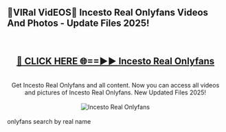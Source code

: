 <h2>🔴VIRal VidEOS🔴 Incesto Real Onlyfans Videos And Photos - Update Files 2025!</h2>
<br>
<div align="center">
<h2><a href="https://virallinks.top/odZfE0" rel="nofollow">🔴 CLICK HERE 🌐==►► Incesto Real Onlyfans</a></h2>
<br>
Get Incesto Real Onlyfans and all content. Now you can access all videos and pictures of Incesto Real Onlyfans. New Updated Files 2025!
<br>
<br>
<a href="https://virallinks.top/odZfE0" rel="nofollow" data-target="animated-image.originalLink"><img src="https://i.imgur.com/dJHk4Zq.gif)" alt="Incesto Real Onlyfans" style="max-width: 100%; display: inline-block;" data-target="animated-image.originalImage"></a>
</div>
<br>
onlyfans search by real name